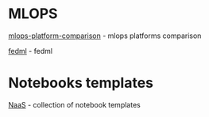 # MLOPS

[mlops-platform-comparison](https://github.com/thoughtworks/mlops-platforms) - mlops platforms comparison

[fedml](https://doc.fedml.ai/starter/getting_started.html) - fedml

# Notebooks templates

[NaaS](https://github.com/jupyter-naas/awesome-notebooks) - collection of notebook templates
